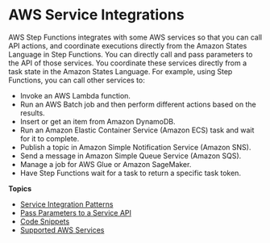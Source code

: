 # AWS Service Integrations<a name="concepts-service-integrations"></a>

AWS Step Functions integrates with some AWS services so that you can call API actions, and coordinate executions directly from the Amazon States Language in Step Functions\. You can directly call and pass parameters to the API of those services\. You coordinate these services directly from a task state in the Amazon States Language\. For example, using Step Functions, you can call other services to: 
+ Invoke an AWS Lambda function\.
+ Run an AWS Batch job and then perform different actions based on the results\.
+ Insert or get an item from Amazon DynamoDB\.
+ Run an Amazon Elastic Container Service \(Amazon ECS\) task and wait for it to complete\.
+ Publish a topic in Amazon Simple Notification Service \(Amazon SNS\)\.
+ Send a message in Amazon Simple Queue Service \(Amazon SQS\)\.
+ Manage a job for AWS Glue or Amazon SageMaker\.
+ Have Step Functions wait for a task to return a specific task token\.

**Topics**
+ [Service Integration Patterns](connect-to-resource.md)
+ [Pass Parameters to a Service API](connect-parameters.md)
+ [Code Snippets](concepts-code-snippets.md)
+ [Supported AWS Services](connect-supported-services.md)